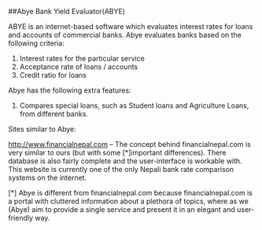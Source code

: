 ##Abye Bank Yield Evaluator(ABYE)


ABYE is an internet-based software which evaluates interest rates for loans and accounts of commercial banks. Abye evaluates banks based on the following criteria:


1. Interest rates for the particular service
2. Acceptance rate of loans / accounts
3. Credit ratio for loans


Abye has the following extra features:
1. Compares special loans, such as Student loans and Agriculture Loans, from different banks.


Sites similar to Abye:

http://www.financialnepal.com – The concept behind financialnepal.com is very similar to ours (but with some [*]important differences). There database is also fairly complete and the user-interface is workable with. This website is currently one of the only Nepali bank rate comparison systems on the internet.


[*] Abye is different from financialnepal.com because financialnepal.com is a portal with cluttered information about a plethora of topics, where as we (Abye) aim to provide a single service and present it in an elegant and user-friendly way.
